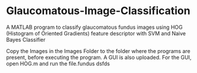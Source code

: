 # Glaucomatous-Image-Classification
A MATLAB program to classify glaucomatous fundus images using HOG (Histogram of Oriented Gradients) feature descriptor with SVM and Naive Bayes Classifier

Copy the Images in the Images Folder to the folder where the programs are present, before executing the program. A GUI is also uploaded. For the GUI, open HOG.m and run the file.fundus  dsfds
